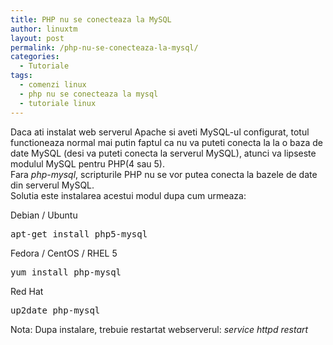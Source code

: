 ```yaml
---
title: PHP nu se conecteaza la MySQL
author: linuxtm
layout: post
permalink: /php-nu-se-conecteaza-la-mysql/
categories:
  - Tutoriale
tags:
  - comenzi linux
  - php nu se conecteaza la mysql
  - tutoriale linux
---
```

Daca ati instalat web serverul Apache si aveti MySQL-ul configurat, totul functioneaza normal mai putin faptul ca nu va puteti conecta la la o baza de date MySQL (desi va puteti conecta la serverul MySQL), atunci va lipseste modulul MySQL pentru PHP(4 sau 5).  
Fara *php-mysql*, scripturile PHP nu se vor putea conecta la bazele de date din serverul MySQL.  
Solutia este instalarea acestui modul dupa cum urmeaza:

Debian / Ubuntu

<pre>apt-get install php5-mysql</pre>

Fedora / CentOS / RHEL 5

<pre>yum install php-mysql</pre>

Red Hat

<pre>up2date php-mysql</pre>

Nota: Dupa instalare, trebuie restartat webserverul: *service httpd restart*
